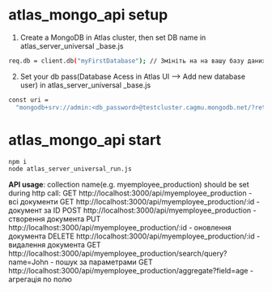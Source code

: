 # atlas_mongo_api setup

1. Create a MongoDB in Atlas cluster, then set DB name in atlas_server_universal \_base.js

```bash
req.db = client.db("myFirstDatabase"); // Змініть на на вашу базу даних
```

2. Set your db pass(Database Acess in Atlas UI --> Add new database user) in atlas_server_universal \_base.js

```bash
const uri =
  "mongodb+srv://admin:<db_password>@testcluster.cagmu.mongodb.net/?retryWrites=true&w=majority&appName=testCluster";
```

# atlas_mongo_api start

```bash
npm i
node atlas_server_universal_run.js
```

**API usage**:
collection name(e.g. myemployee_production) should be set during http call:
GET http://localhost:3000/api/myemployee_production - всі документи
GET http://localhost:3000/api/myemployee_production/:id - документ за ID
POST http://localhost:3000/api/myemployee_production - створення документа
PUT http://localhost:3000/api/myemployee_production/:id - оновлення документа
DELETE http://localhost:3000/api/myemployee_production/:id - видалення документа
GET http://localhost:3000/api/myemployee_production/search/query?name=John - пошук за параметрами
GET http://localhost:3000/api/myemployee_production/aggregate?field=age - агрегація по полю
